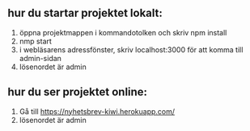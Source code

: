 ## hur du startar projektet lokalt:
1) öppna projektmappen i kommandotolken och skriv npm install
2) nmp start
3) i webläsarens adressfönster, skriv localhost:3000 för att komma till admin-sidan
4) lösenordet är admin

## hur du ser projektet online:
1) Gå till https://nyhetsbrev-kiwi.herokuapp.com/
2) lösenordet är admin
